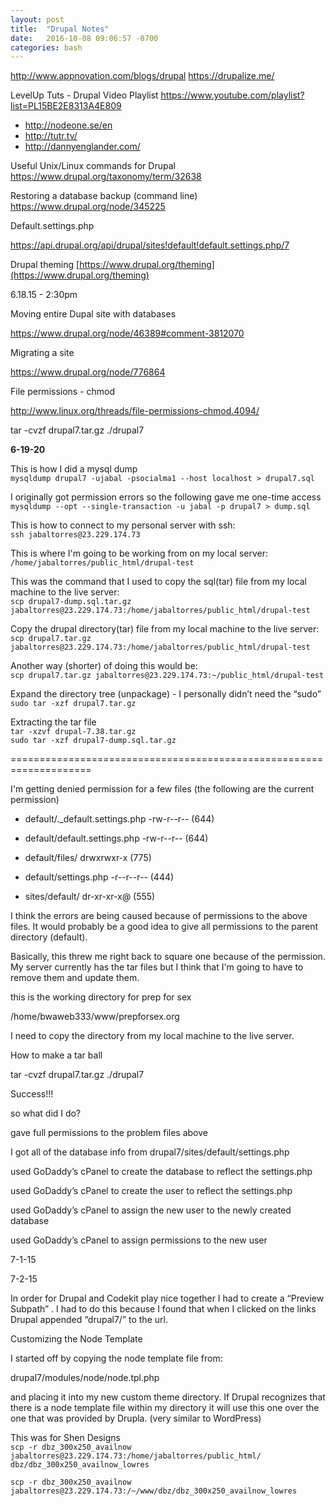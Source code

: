 ```yaml
---
layout: post
title:  "Drupal Notes"
date:   2016-10-08 09:06:57 -0700
categories: bash
---
```


http://www.appnovation.com/blogs/drupal
https://drupalize.me/

LevelUp Tuts - Drupal Video Playlist
https://www.youtube.com/playlist?list=PL15BE2E8313A4E809

- http://nodeone.se/en
- http://tutr.tv/
- http://dannyenglander.com/

Useful Unix/Linux commands for Drupal  
https://www.drupal.org/taxonomy/term/32638  

Restoring a database backup (command line)  
https://www.drupal.org/node/345225  

Default.settings.php

https://api.drupal.org/api/drupal/sites!default!default.settings.php/7

Drupal theming
[https://www.drupal.org/theming](https://www.drupal.org/theming)


6.18.15 - 2:30pm

Moving entire Dupal site with databases

https://www.drupal.org/node/46389#comment-3812070


 Migrating a site

https://www.drupal.org/node/776864


 File permissions - chmod

http://www.linux.org/threads/file-permissions-chmod.4094/

tar -cvzf drupal7.tar.gz ./drupal7



**6-19-20**  

This is how I did a mysql dump  
`mysqldump drupal7 -ujabal -psocialma1 --host localhost > drupal7.sql`  

I originally got permission errors so the following gave me one-time access  
`mysqldump --opt --single-transaction -u jabal -p drupal7 > dump.sql`  

This is how to connect to my personal server with ssh:  
`ssh jabaltorres@23.229.174.73`  

This is where I'm going to be working from on my local server:  
`/home/jabaltorres/public_html/drupal-test`  

This was the command that I used to copy the sql(tar) file from my local machine to the live server:  
`scp drupal7-dump.sql.tar.gz jabaltorres@23.229.174.73:/home/jabaltorres/public_html/drupal-test`  

Copy the drupal directory(tar) file from my local machine to the live server:  
`scp drupal7.tar.gz jabaltorres@23.229.174.73:/home/jabaltorres/public_html/drupal-test`  

Another way (shorter) of doing this would be:  
`scp drupal7.tar.gz jabaltorres@23.229.174.73:~/public_html/drupal-test`  

Expand the directory tree (unpackage) -  I personally didn’t need the “sudo”  
`sudo tar -xzf drupal7.tar.gz`  

Extracting the tar file  
`tar -xzvf drupal-7.38.tar.gz`  
`sudo tar -xzf drupal7-dump.sql.tar.gz`  


 ====================================================================



 I'm getting denied permission for a few files (the following are the current permission)

 - default/._default.settings.php  -rw-r--r--  (644)

- default/default.settings.php    -rw-r--r--  (644)

- default/files/                  drwxrwxr-x  (775)

- default/settings.php            -r--r--r--  (444)


 - sites/default/                  dr-xr-xr-x@ (555)


 I think the errors are being caused because of permissions to the above files. It would probably be a good idea to give all permissions to the parent directory (default).


 Basically, this threw me right back to square one because of the permission. My server currently has the tar files but I think that I'm going to have to remove them and update them.


 this is the working directory for prep for sex

/home/bwaweb333/www/prepforsex.org


 I need to copy the directory from my local machine to the live server.


 How to make a tar ball

tar -cvzf drupal7.tar.gz ./drupal7



 Success!!!


 so what did I do?

gave full permissions to the problem files above

I got all of the database info from
drupal7/sites/default/settings.php

used GoDaddy’s cPanel to create the database to reflect the settings.php

used GoDaddy’s cPanel to create the user to reflect the settings.php

used GoDaddy’s cPanel to assign the new user to the newly created database

used GoDaddy’s cPanel to assign permissions to the new user






7-1-15




 





7-2-15



In order for Drupal and Codekit play nice together I had to create a “Preview Subpath” . I had to do this because I found that when I clicked on the links Drupal appended “drupal7/” to the url.



 Customizing the Node Template


 I started off by copying the node template file from:

drupal7/modules/node/node.tpl.php


 and placing it into my new custom theme directory. If Drupal recognizes that there is a node template file within my directory it will use this one over the one that was provided by Drupla. (very similar to WordPress)





This was for Shen Designs  
`scp -r dbz_300x250_availnow jabaltorres@23.229.174.73:/home/jabaltorres/public_html/ dbz/dbz_300x250_availnow_lowres`  

`scp -r dbz_300x250_availnow jabaltorres@23.229.174.73:/~/www/dbz/dbz_300x250_availnow_lowres` 